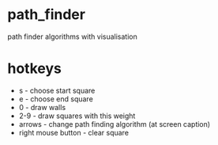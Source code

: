 # path_finder
path finder algorithms with visualisation

# hotkeys
* s - choose start square
* e - choose end square
* 0 - draw walls
* 2-9 - draw squares with this weight
* arrows - change path finding algorithm (at screen caption)
* right mouse button - clear square